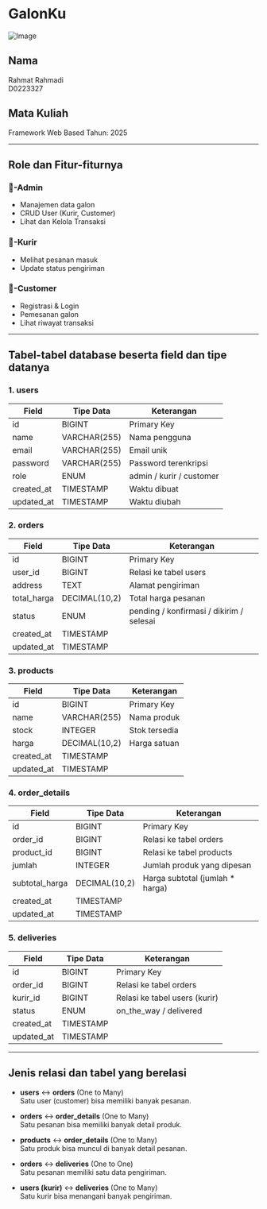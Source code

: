 # GalonKu

![Image](https://github.com/user-attachments/assets/7a250ad6-ae48-461e-ba03-b5289beb1c90)

## Nama

Rahmat Rahmadi  
D0223327  

## Mata Kuliah

Framework Web Based
Tahun: 2025

---

## Role dan Fitur-fiturnya

### 🔧-Admin

- Manajemen data galon
- CRUD User (Kurir, Customer)
- Lihat dan Kelola Transaksi

### 🚚-Kurir

- Melihat pesanan masuk
- Update status pengiriman

### 🛒-Customer

- Registrasi & Login
- Pemesanan galon
- Lihat riwayat transaksi

---

## Tabel-tabel database beserta field dan tipe datanya

### 1. users

| Field      | Tipe Data    | Keterangan               |
|------------|--------------|--------------------------|
| id         | BIGINT       | Primary Key              |
| name       | VARCHAR(255) | Nama pengguna            |
| email      | VARCHAR(255) | Email unik               |
| password   | VARCHAR(255) | Password terenkripsi     |
| role       | ENUM         | admin / kurir / customer |
| created_at | TIMESTAMP    | Waktu dibuat             |
| updated_at | TIMESTAMP    | Waktu diubah             |

### 2. orders

| Field       | Tipe Data    | Keterangan                      |
|-------------|--------------|----------------------------------|
| id          | BIGINT       | Primary Key                     |
| user_id     | BIGINT       | Relasi ke tabel users           |
| address     | TEXT         | Alamat pengiriman               |
| total_harga | DECIMAL(10,2)| Total harga pesanan             |
| status      | ENUM         | pending / konfirmasi / dikirim / selesai |
| created_at  | TIMESTAMP    |                                  |
| updated_at  | TIMESTAMP    |                                  |

### 3. products

| Field      | Tipe Data     | Keterangan         |
|------------|---------------|--------------------|
| id         | BIGINT        | Primary Key        |
| name       | VARCHAR(255)  | Nama produk        |
| stock      | INTEGER       | Stok tersedia      |
| harga      | DECIMAL(10,2) | Harga satuan       |
| created_at | TIMESTAMP     |                    |
| updated_at | TIMESTAMP     |                    |

### 4. order_details

| Field          | Tipe Data     | Keterangan                        |
|----------------|---------------|------------------------------------|
| id             | BIGINT        | Primary Key                        |
| order_id       | BIGINT        | Relasi ke tabel orders             |
| product_id     | BIGINT        | Relasi ke tabel products           |
| jumlah         | INTEGER       | Jumlah produk yang dipesan         |
| subtotal_harga | DECIMAL(10,2) | Harga subtotal (jumlah * harga)    |
| created_at     | TIMESTAMP     |                                    |
| updated_at     | TIMESTAMP     |                                    |

### 5. deliveries

| Field      | Tipe Data     | Keterangan                           |
|------------|---------------|---------------------------------------|
| id         | BIGINT        | Primary Key                           |
| order_id   | BIGINT        | Relasi ke tabel orders                |
| kurir_id   | BIGINT        | Relasi ke tabel users (kurir)         |
| status     | ENUM          | on_the_way / delivered                |
| created_at | TIMESTAMP     |                                       |
| updated_at | TIMESTAMP     |                                       |

---

## Jenis relasi dan tabel yang berelasi

- **users** ↔ **orders** (One to Many)  
  Satu user (customer) bisa memiliki banyak pesanan.

- **orders** ↔ **order_details** (One to Many)  
  Satu pesanan bisa memiliki banyak detail produk.

- **products** ↔ **order_details** (One to Many)  
  Satu produk bisa muncul di banyak detail pesanan.

- **orders** ↔ **deliveries** (One to One)  
  Satu pesanan memiliki satu data pengiriman.

- **users (kurir)** ↔ **deliveries** (One to Many)  
  Satu kurir bisa menangani banyak pengiriman.
